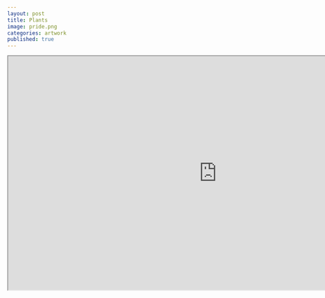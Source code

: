 ```yaml
---
layout: post
title: Plants
image: pride.png
categories: artwork
published: true
---
```


<iframe src="https://allyradomski.art/p5js/plants/" title="plants" style="width: 100vw; height: 56.25vw">
</iframe>